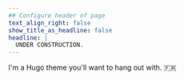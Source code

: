 ```yaml
---
## Configure header of page
text_align_right: false
show_title_as_headline: false
headline: |
  UNDER CONSTRUCTION.
---
```


<!-- this is a subheadline -->
I'm a Hugo theme you'll want to hang out with. :fr: 

<!-- The page you are reading is based on a markdown file- look in `content/about/` to edit. There, look inside the `header`, `main`, and `sidebar` folders to get started building your own "about" page. -->

